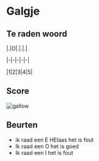 # Galgje

## Te raden woord

|.|O|.|.|.| 

|-|-|-|-|-|

|1|2|3|4|5|

## Score
![gallow](./images/3.png)

## Beurten
* ik raad een E
HElaas het is fout
* Ik raad een O het is goed 
* Ik raad een I het is fout